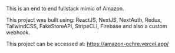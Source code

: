 This is an end to end fullstack mimic of Amazon.

This project was built using:
	ReactJS, NextJS, NextAuth, Redux, TailwindCSS, FakeStoreAPI, StripeCLI, Firebase and also a custom webhook.

This project can be accessed at:
https://amazon-ochre.vercel.app/
